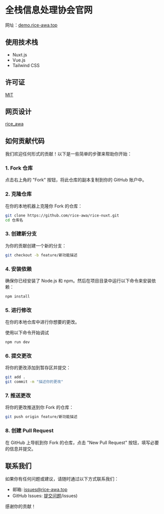 # 全栈信息处理协会官网

网址：[demo.rice-awa.top](https://demo.rice-awa.top/)

## 使用技术栈

- Nuxt.js
- Vue.js
- Tailwind CSS

## 许可证

[MIT](./LICENSE)

## 网页设计

[rice_awa](https://rice-awa.top/)

## 如何贡献代码

我们欢迎任何形式的贡献！以下是一些简单的步骤来帮助你开始：

### 1. Fork 仓库

点击右上角的 "Fork" 按钮，将此仓库的副本复制到你的 GitHub 账户中。

### 2. 克隆仓库

在你的本地机器上克隆你 Fork 的仓库：

```bash
git clone https://github.com/rice-awa/rice-nuxt.git
cd 仓库名
```

### 3. 创建新分支

为你的贡献创建一个新的分支：

```bash
git checkout -b feature/新功能描述
```

### 4. 安装依赖

确保你已经安装了 Node.js 和 npm。然后在项目目录中运行以下命令来安装依赖：

```bash
npm install
```

### 5. 进行修改

在你的本地仓库中进行你想要的更改。

使用以下命令开始调试

```bash
npm run dev
```

### 6. 提交更改

将你的更改添加到暂存区并提交：

```bash
git add .
git commit -m "描述你的更改"
```

### 7. 推送更改

将你的更改推送到你 Fork 的仓库：

```bash
git push origin feature/新功能描述
```

### 8. 创建 Pull Request

在 GitHub 上导航到你 Fork 的仓库，点击 "New Pull Request" 按钮，填写必要的信息并提交。

## 联系我们

如果你有任何问题或建议，请随时通过以下方式联系我们：

- 邮箱: [issues@rice-awa.top](mailto:rice-awa@rice-awa.top)
- GitHub Issues: [提交问题](https://github.com/rice-awa/rice-nuxt)/issues)

感谢你的贡献！

